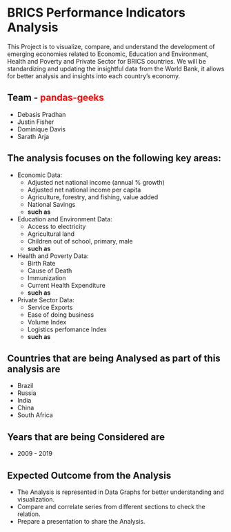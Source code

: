 # BRICS Performance Indicators Analysis 
  This Project is to visualize, compare, and understand the development of emerging economies related to Economic, Education and Environment, Health and Poverty and Private Sector for BRICS countries. We will be standardizing and updating the insightful data from the World Bank, it allows for better analysis and insights into each country’s economy. 
  
## Team - <span style="color:red;">pandas-geeks</span>
  * Debasis Pradhan
  * Justin Fisher
  * Dominique Davis
  * Sarath Arja

## The analysis focuses on the following key areas:

  * Economic Data:
     * Adjusted net national income (annual % growth)
     * Adjusted net national income per capita
     * Agriculture, forestry, and fishing, value added
     * National Savings
     * **such as**
  * Education and Environment Data:
     * Access to electricity
     * Agricultural land
     * Children out of school, primary, male
     * **such as**
  * Health and Poverty Data: 
     * Birth Rate
     * Cause of Death
     * Immunization
     * Current Health Expenditure
     * **such as**
  * Private Sector Data:
     * Service Exports
     * Ease of doing business
     * Volume Index
     * Logistics perfomance Index
     * **such as**
    

## Countries that are being Analysed as part of this analysis are

 * Brazil
 * Russia
 * India
 * China
 * South Africa

## Years that are being Considered are 

 * 2009 - 2019

## Expected Outcome from the Analysis
 * The Analysis is represented in Data Graphs for better understanding and visualization.
 * Compare and correlate series from different sections to check the relation.
 * Prepare a presentation to share the Analysis.
